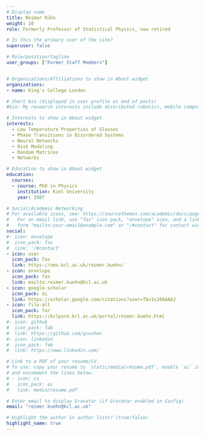 ```yaml
---
# Display name
title: Reimer Kühn
weight: 10
role: Formerly Professor of Statistical Physics, now retired

# Is this the primary user of the site?
superuser: false

# Role/position/tagline
user_groups: ["Former Staff Members"]


# Organizations/Affiliations to show in About widget
organizations:
- name: King's College London

# Short bio (displayed in user profile at end of posts)
#bio: My research interests include distributed robotics, mobile computing and programmable matter.

# Interests to show in About widget
interests:
  - Low Temperature Properties of Glasses
  - Phase Transitions in Disordered Systems
  - Neural Networks
  - Risk Modeling
  - Random Matrices
  - Networks

# Education to show in About widget
education:
  courses:
  - course: PhD in Physics
    institution: Kiel University
    year: 1987

# Social/Academic Networking
# For available icons, see: https://sourcethemes.com/academic/docs/page-builder/#icons
#   For an email link, use "fas" icon pack, "envelope" icon, and a link in the
#   form "mailto:your-email@example.com" or "/#contact" for contact widget.
social:
#- icon: envelope
#  icon_pack: fas
#  link: '/#contact'
- icon: user
  icon_pack: fas
  link: https://nms.kcl.ac.uk/reimer.kuehn/
- icon: envelope
  icon_pack: fas
  link: mailto:reimer.kuehn@kcl.ac.uk
- icon: google-scholar
  icon_pack: ai
  link: https://scholar.google.com/citations?user=Tbn1x20AAAAJ
- icon: file-alt
  icon_pack: far
  link: https://kclpure.kcl.ac.uk/portal/reimer.kuehn.html
#- icon: github
#  icon_pack: fab
#  link: https://github.com/gcushen
#- icon: linkedin
#  icon_pack: fab
#  link: https://www.linkedin.com/

# Link to a PDF of your resume/CV.
# To use: copy your resume to `static/media/resume.pdf`, enable `ai` icons in `params.toml`,
# and uncomment the lines below.
# - icon: cv
#   icon_pack: ai
#   link: media/resume.pdf

# Enter email to display Gravatar (if Gravatar enabled in Config)
email: "reimer.kuehn@kcl.ac.uk"

# Highlight the author in author lists? (true/false)
highlight_name: true
---
```

